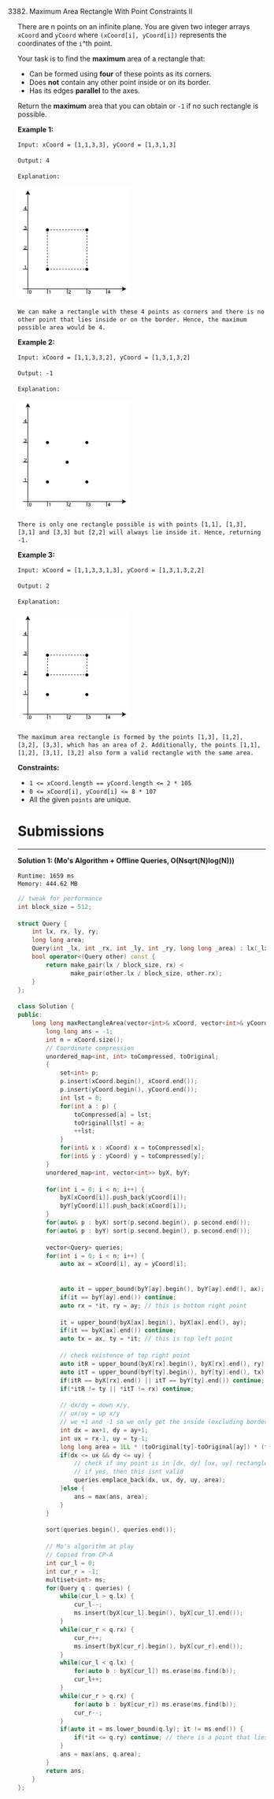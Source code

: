 3382. Maximum Area Rectangle With Point Constraints II

There are n points on an infinite plane. You are given two integer arrays `xCoord` and `yCoord` where `(xCoord[i], yCoord[i])` represents the coordinates of the `i`^th point.

Your task is to find the **maximum** area of a rectangle that:

* Can be formed using **four** of these points as its corners.
* Does **not** contain any other point inside or on its border.
* Has its edges **parallel** to the axes.

Return the **maximum** area that you can obtain or `-1` if no such rectangle is possible.

 

**Example 1:**
```
Input: xCoord = [1,1,3,3], yCoord = [1,3,1,3]

Output: 4

Explanation:
```
![3382_example1.png](img/3382_example1.png)
```
We can make a rectangle with these 4 points as corners and there is no other point that lies inside or on the border. Hence, the maximum possible area would be 4.
```

**Example 2:**
```
Input: xCoord = [1,1,3,3,2], yCoord = [1,3,1,3,2]

Output: -1

Explanation:
```
![3382_example2.png](img/3382_example2.png)
```
There is only one rectangle possible is with points [1,1], [1,3], [3,1] and [3,3] but [2,2] will always lie inside it. Hence, returning -1.
```

**Example 3:**
```
Input: xCoord = [1,1,3,3,1,3], yCoord = [1,3,1,3,2,2]

Output: 2

Explanation:
```
![3382_example3.png](img/3382_example3.png)
```
The maximum area rectangle is formed by the points [1,3], [1,2], [3,2], [3,3], which has an area of 2. Additionally, the points [1,1], [1,2], [3,1], [3,2] also form a valid rectangle with the same area.
```
 

**Constraints:**

* `1 <= xCoord.length == yCoord.length <= 2 * 105`
* `0 <= xCoord[i], yCoord[i] <= 8 * 107`
* All the given `points` are unique.

# Submissions
---
**Solution 1: (Mo's Algorithm + Offline Queries, O(Nsqrt(N)log(N)))**
```
Runtime: 1659 ms
Memory: 444.62 MB
```
```c++
// tweak for performance
int block_size = 512;

struct Query {
	int lx, rx, ly, ry;
	long long area;
	Query(int _lx, int _rx, int _ly, int _ry, long long _area) : lx(_lx), rx(_rx), ly(_ly), ry(_ry), area(_area) {}
	bool operator<(Query other) const {
        return make_pair(lx / block_size, rx) <
               make_pair(other.lx / block_size, other.rx);
    }
};

class Solution {
public:
    long long maxRectangleArea(vector<int>& xCoord, vector<int>& yCoord) {
        long long ans = -1;
        int n = xCoord.size();
        // Coordinate compression
        unordered_map<int, int> toCompressed, toOriginal;
        {
        	set<int> p;
        	p.insert(xCoord.begin(), xCoord.end());
        	p.insert(yCoord.begin(), yCoord.end());
        	int lst = 0;
        	for(int a : p) {
        		toCompressed[a] = lst;
        		toOriginal[lst] = a;
        		++lst;
        	}
        	for(int& x : xCoord) x = toCompressed[x];
        	for(int& y : yCoord) y = toCompressed[y];
        }
    	unordered_map<int, vector<int>> byX, byY;

    	for(int i = 0; i < n; i++) {
    		byX[xCoord[i]].push_back(yCoord[i]);
    		byY[yCoord[i]].push_back(xCoord[i]);
    	}
    	for(auto& p : byX) sort(p.second.begin(), p.second.end());
    	for(auto& p : byY) sort(p.second.begin(), p.second.end());

    	vector<Query> queries;
    	for(int i = 0; i < n; i++) {
    		auto ax = xCoord[i], ay = yCoord[i];


    		auto it = upper_bound(byY[ay].begin(), byY[ay].end(), ax);
    		if(it == byY[ay].end()) continue;
    		auto rx = *it, ry = ay; // this is bottom right point

    		it = upper_bound(byX[ax].begin(), byX[ax].end(), ay);
    		if(it == byX[ax].end()) continue;
    		auto tx = ax, ty = *it; // this is top left point

    		// check existence of top right point
    		auto itR = upper_bound(byX[rx].begin(), byX[rx].end(), ry);
    		auto itT = upper_bound(byY[ty].begin(), byY[ty].end(), tx);
    		if(itR == byX[rx].end() || itT == byY[ty].end()) continue;
    		if(*itR != ty || *itT != rx) continue;

    		// dx/dy = down x/y,
    		// ux/uy = up x/y
    		// we +1 and -1 so we only get the inside (excluding border)
    		int dx = ax+1, dy = ay+1;
    		int ux = rx-1, uy = ty-1;
    		long long area = 1LL * (toOriginal[ty]-toOriginal[ay]) * (toOriginal[rx]-toOriginal[ax]);
    		if(dx <= ux && dy <= uy) {
    			// check if any point is in [dx, dy] [ux, uy] rectangle
    			// if yes, then this isnt valid
    			queries.emplace_back(dx, ux, dy, uy, area);
    		}else {
    			ans = max(ans, area);
    		}
    	}

    	sort(queries.begin(), queries.end());

    	// Mo's algorithm at play
        // Copied from CP-A
    	int cur_l = 0;
	    int cur_r = -1;
	    multiset<int> ms;
	    for(Query q : queries) {
	        while(cur_l > q.lx) {
	            cur_l--;
	            ms.insert(byX[cur_l].begin(), byX[cur_l].end());
	        }
	        while(cur_r < q.rx) {
	            cur_r++;
	            ms.insert(byX[cur_r].begin(), byX[cur_r].end());
	        }
	        while(cur_l < q.lx) {
	        	for(auto b : byX[cur_l]) ms.erase(ms.find(b));
	            cur_l++;
	        }
	        while(cur_r > q.rx) {
                for(auto b : byX[cur_r]) ms.erase(ms.find(b));
	            cur_r--;
	        }
	        if(auto it = ms.lower_bound(q.ly); it != ms.end()) {
	        	if(*it <= q.ry) continue; // there is a point that lies inside
	        }
	    	ans = max(ans, q.area);
	    }
    	return ans;
    }
};
```
